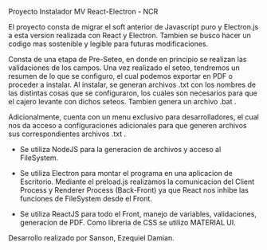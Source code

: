 Proyecto Instalador MV React-Electron - NCR

El proyecto consta de migrar el soft anterior de Javascript puro y Electron.js a esta version realizada con React y Electron.
Tambien se busco hacer un codigo mas sostenible y legible para futuras modificaciones.

Consta de una etapa de Pre-Seteo, en donde en principio se realizan las validaciones de los campos.
Una vez realizado el seteo, tendremos un resumen de lo que se configuro, el cual podemos exportar en PDF o proceder a instalar.
Al instalar, se generan archivos .txt con los nombres de las distintas cosas que se configuraron, los cuales son necesarios para que el cajero levante con dichos seteos. Tambien genera un archivo .bat .

Adicionalmente, cuenta con un menu exclusivo para desarrolladores, el cual nos da acceso a configuraciones adicionales para que generen archivos sus correspondientes archivos .txt .

- Se utiliza NodeJS para la generacion de archivos y acceso al FileSystem.

- Se utiliza Electron para montar el programa en una aplicacion de Escritorio.
  Mediante el preload.js realizamos la comunicacion del Client Process y Renderer Process (Back-Front) ya que React nos inhibe las funciones de FileSystem desde el Front.

- Se utiliza ReactJS para todo el Front, manejo de variables, validaciones, generacion de PDF. Como libreria de CSS se utilizo MATERIAL UI.

Desarrollo realizado por Sanson, Ezequiel Damian.
